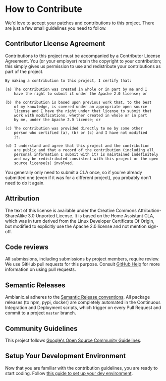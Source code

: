 # How to Contribute

We'd love to accept your patches and contributions to this project. There are
just a few small guidelines you need to follow.

## Contributor License Agreement

Contributions to this project must be accompanied by a Contributor License
Agreement. You (or your employer) retain the copyright to your contribution;
this simply gives us permission to use and redistribute your contributions as
part of the project. 

```
By making a contribution to this project, I certify that:

(a) The contribution was created in whole or in part by me and I
    have the right to submit it under the Apache 2.0 license; or

(b) The contribution is based upon previous work that, to the best
    of my knowledge, is covered under an appropriate open source
    license and I have the right under that license to submit that
    work with modifications, whether created in whole or in part
    by me, under the Apache 2.0 license; or

(c) The contribution was provided directly to me by some other
    person who certified (a), (b) or (c) and I have not modified
    it.

(d) I understand and agree that this project and the contribution
    are public and that a record of the contribution (including all
    personal information I submit with it) is maintained indefinitely
    and may be redistributed consistent with this project or the open
    source license(s) involved.
```    

You generally only need to submit a CLA once, so if you've already submitted one
(even if it was for a different project), you probably don't need to do it
again.

## Attribution

The text of this license is available under the Creative Commons Attribution-ShareAlike 3.0 Unported License. It is based on the Home Assistant CLA, which was in turn derived from the Linux Developer Certificate Of Origin, but modified to explicitly use the Apache 2.0 license and not mention sign-off.

## Code reviews

All submissions, including submissions by project members, require review. We
use GitHub pull requests for this purpose. Consult
[GitHub Help](https://help.github.com/articles/about-pull-requests/) for more
information on using pull requests.

## Semantic Releases

Ambianic.ai adheres to the [Semantic Release conventions](https://semantic-release.gitbook.io/semantic-release/).
All package releases (to npm, pypi, docker) are completely automated in the Continuous Integration and Deployment scripts, which trigger on every Pull Request and commit to a project `master` branch.

## Community Guidelines

This project follows [Google's Open Source Community
Guidelines](https://opensource.google.com/conduct/).

## Setup Your Development Environment

Now that you are familiar with the contribution guidelines, you are ready to start coding. Follow [this guide to set up your dev environment](../developers/development-environment.md).
